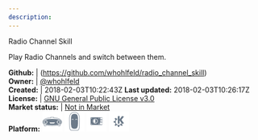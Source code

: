 ```yaml
---
description: 
---
```

Radio Channel Skill

Play Radio Channels and switch between them.

**Github:** | (https://github.com/whohlfeld/radio_channel_skill)  
**Owner:** | [@whohlfeld](https://github.com/whohlfeld)  
**Created:** | 2018-02-03T10:22:43Z  **Last updated:** 2018-02-03T10:26:17Z  
**License:** | [GNU General Public License v3.0](https://api.github.com/licenses/gpl-3.0)  
**Market status:** | [Not in Market](https://market.mycroft.ai/skill/)  
**Platform:**   ![](.gitbook/assets/mark-1-icon.png)  ![](.gitbook/assets/mark-2-icon.png)  ![](.gitbook/assets/picroft-icon.png)  ![](.gitbook/assets/kde.png)   
